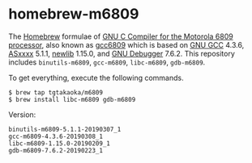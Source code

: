 homebrew-m6809
================

The [Homebrew][] formulae of [GNU C Compiler for the Motorola 6809
processor][gcc6809-header], also known as [gcc6809][gcc6809-repo]
which is based on [GNU GCC][] 4.3.6, [ASxxxx][] 5.1.1, [newlib][]
1.15.0, and [GNU Debugger][] 7.6.2. This repository includes
`binutils-m6809`, `gcc-m6809`, `libc-m6809`, `gdb-m6809`.

To get everything, execute the following commands.

    $ brew tap tgtakaoka/m6809
    $ brew install libc-m6809 gdb-m6809

Version:

    binutils-m6809-5.1.1-20190307_1
    gcc-m6809-4.3.6-20190308_1
    libc-m6809-1.15.0-20190209_1
    gdb-m6809-7.6.2-20190223_1

[Homebrew]: https://brew.sh/
[gcc6809-header]: https://code.google.com/archive/p/gcc6809/
[gcc6809-repo]: https://gitlab.com/dfffffff/gcc6809/
[GNU GCC]: https://gcc.gnu.org/
[GNU Debugger]: https://www.gnu.org/software/gdb/
[ASxxxx]: http://shop-pdp.net/ashtml/asxxxx.htm
[newlib]: https://sourceware.org/newlib/
